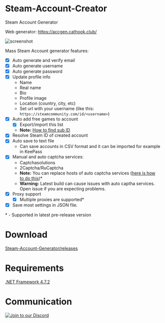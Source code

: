 # Steam-Account-Creator
Steam Account Generator

Web generator: https://accgen.cathook.club/

![screenshot](https://i.imgur.com/e1kIgzl.png)

Mass Steam Account generator features:
- [x] Auto generate and verify email
- [x] Auto generate username
- [x] Auto generate password
- [x] Update profile info
  - Name
  - Real name
  - Bio
  - Profile image
  - Location (country, city, etc)
  - Set url with your username (like this: `https://steamcommunity.com/id/<username>`)
- [x] Auto add free games to account
  - [x] Export/import this list
  - **Note:** [How to find sub ID](https://github.com/EarsKilla/Steam-Account-Generator/wiki/Find-sub-ID)
- [x] Resolve Steam ID of created account
- [x] Auto save to text file
  - Can save accounts in CSV format and it can be imported for example in KeePass
- [x] Manual and auto captcha services:
  - Captchasolutions
  - 2Captcha/RuCaptcha
  - **Note:** You can replace hosts of auto captcha services ([here is how to do this](https://github.com/EarsKilla/Steam-Account-Generator/releases/tag/v1.1.2-pre3))*
  - **Warning:** Latest build can cause issues with auto captha services.
  Open issue if you are expecting problems.
- [x] Proxy support
  - [x] Multiple proxies are supported*
- [x] Save most settings in JSON file.

\* - Supported in latest pre-release version

# Download
[Steam-Account-Generator/releases](https://github.com/EarsKilla/Steam-Account-Generator/releases)

# Requirements
[.NET Framework 4.7.2](https://dotnet.microsoft.com/download/dotnet-framework-runtime/net472)

# Communication
[![Join to our Discord](https://discordapp.com/api/guilds/557374041409716224/widget.png?style=banner2)](https://discord.gg/R96F2DA)
